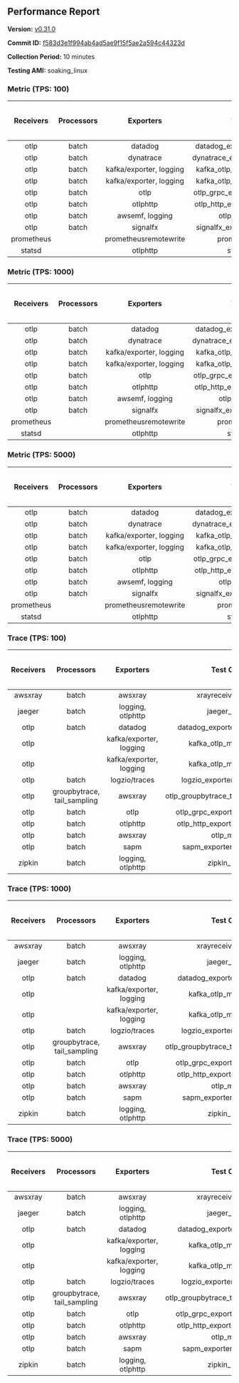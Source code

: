 ## Performance Report

**Version:** [v0.31.0](https://github.com/aws-observability/aws-otel-collector/releases/tag/v0.31.0)

**Commit ID:** [f583d3e1f994ab4ad5ae9f15f5ae2a594c44323d](https://github.com/aws-observability/aws-otel-collector/commit/f583d3e1f994ab4ad5ae9f15f5ae2a594c44323d)

**Collection Period:** 10 minutes

**Testing AMI:** soaking_linux


### Metric (TPS: 100)
| Receivers | Processors | Exporters | Test Case | Data Type | Instance Type | Avg CPU Usage (Percent) | Avg Memory Usage (Megabytes) | Max CPU Usage (Percent) | Max Memory Usage (Megabytes) |
|:---------:|:----------:|:---------:|:---------:|:---------:|:-------------:|:-----------------------:|:----------------------------:|:-----------------------:|:----------------------------:|
| otlp | batch | datadog | datadog_exporter_metric_mock | otlp | m5.2xlarge | 0.05 | 77.19 | 0.20 | 77.38 |
| otlp | batch | dynatrace | dynatrace_exporter_metric_mock | otlp | m5.2xlarge | 0.04 | 75.25 | 0.20 | 75.76 |
| otlp | batch | kafka/exporter, logging | kafka_otlp_metric_mock_2_8_1 | otlp | m5.2xlarge | 0.05 | 79.73 | 0.20 | 81.31 |
| otlp | batch | kafka/exporter, logging | kafka_otlp_metric_mock_3_2_0 | otlp | m5.2xlarge | 0.05 | 80.24 | 0.20 | 81.02 |
| otlp | batch | otlp | otlp_grpc_exporter_metric_mock | otlp | m5.2xlarge | 0.03 | 76.78 | 0.20 | 77.11 |
| otlp | batch | otlphttp | otlp_http_exporter_metric_mock | otlp | m5.2xlarge | 0.04 | 74.42 | 0.20 | 74.78 |
| otlp | batch | awsemf, logging | otlp_metric_mock | otlp | m5.2xlarge | 0.04 | 75.49 | 0.10 | 76.13 |
| otlp | batch | signalfx | signalfx_exporter_metric_mock | otlp | m5.2xlarge | 0.04 | 76.60 | 0.20 | 76.78 |
| prometheus |  | prometheusremotewrite | prometheus_mock | prometheus | m5.2xlarge | 0.09 | 91.26 | 0.20 | 92.28 |
| statsd |  | otlphttp | statsd_mock | statsd | m5.2xlarge | 0.01 | 74.84 | 0.10 | 75.33 |

### Metric (TPS: 1000)
| Receivers | Processors | Exporters | Test Case | Data Type | Instance Type | Avg CPU Usage (Percent) | Avg Memory Usage (Megabytes) | Max CPU Usage (Percent) | Max Memory Usage (Megabytes) |
|:---------:|:----------:|:---------:|:---------:|:---------:|:-------------:|:-----------------------:|:----------------------------:|:-----------------------:|:----------------------------:|
| otlp | batch | datadog | datadog_exporter_metric_mock | otlp | m5.2xlarge | 0.04 | 78.33 | 0.10 | 78.84 |
| otlp | batch | dynatrace | dynatrace_exporter_metric_mock | otlp | m5.2xlarge | 0.03 | 75.62 | 0.20 | 76.12 |
| otlp | batch | kafka/exporter, logging | kafka_otlp_metric_mock_2_8_1 | otlp | m5.2xlarge | 0.16 | 81.31 | 0.30 | 82.26 |
| otlp | batch | kafka/exporter, logging | kafka_otlp_metric_mock_3_2_0 | otlp | m5.2xlarge | 0.14 | 82.56 | 0.30 | 83.76 |
| otlp | batch | otlp | otlp_grpc_exporter_metric_mock | otlp | m5.2xlarge | 0.04 | 74.83 | 0.20 | 75.31 |
| otlp | batch | otlphttp | otlp_http_exporter_metric_mock | otlp | m5.2xlarge | 0.04 | 75.17 | 0.20 | 75.53 |
| otlp | batch | awsemf, logging | otlp_metric_mock | otlp | m5.2xlarge | 0.04 | 75.45 | 0.10 | 76.12 |
| otlp | batch | signalfx | signalfx_exporter_metric_mock | otlp | m5.2xlarge | 0.04 | 76.10 | 0.20 | 76.64 |
| prometheus |  | prometheusremotewrite | prometheus_mock | prometheus | m5.2xlarge | 0.88 | 118.35 | 1.50 | 122.13 |
| statsd |  | otlphttp | statsd_mock | statsd | m5.2xlarge | 0.01 | 75.33 | 0.10 | 75.74 |

### Metric (TPS: 5000)
| Receivers | Processors | Exporters | Test Case | Data Type | Instance Type | Avg CPU Usage (Percent) | Avg Memory Usage (Megabytes) | Max CPU Usage (Percent) | Max Memory Usage (Megabytes) |
|:---------:|:----------:|:---------:|:---------:|:---------:|:-------------:|:-----------------------:|:----------------------------:|:-----------------------:|:----------------------------:|
| otlp | batch | datadog | datadog_exporter_metric_mock | otlp | m5.2xlarge | 0.05 | 76.34 | 0.20 | 76.78 |
| otlp | batch | dynatrace | dynatrace_exporter_metric_mock | otlp | m5.2xlarge | 0.03 | 75.78 | 0.20 | 76.44 |
| otlp | batch | kafka/exporter, logging | kafka_otlp_metric_mock_2_8_1 | otlp | m5.2xlarge | 0.05 | 79.99 | 0.20 | 80.49 |
| otlp | batch | kafka/exporter, logging | kafka_otlp_metric_mock_3_2_0 | otlp | m5.2xlarge | 0.05 | 81.15 | 0.20 | 81.82 |
| otlp | batch | otlp | otlp_grpc_exporter_metric_mock | otlp | m5.2xlarge | 0.03 | 73.95 | 0.10 | 74.14 |
| otlp | batch | otlphttp | otlp_http_exporter_metric_mock | otlp | m5.2xlarge | 0.03 | 74.23 | 0.20 | 74.38 |
| otlp | batch | awsemf, logging | otlp_metric_mock | otlp | m5.2xlarge | 0.04 | 75.05 | 0.20 | 75.21 |
| otlp | batch | signalfx | signalfx_exporter_metric_mock | otlp | m5.2xlarge | 0.03 | 75.57 | 0.20 | 75.74 |
| prometheus |  | prometheusremotewrite | prometheus_mock | prometheus | m5.2xlarge | 5.58 | 234.88 | 8.70 | 280.12 |
| statsd |  | otlphttp | statsd_mock | statsd | m5.2xlarge | 0.01 | 72.42 | 0.10 | 73.02 |

### Trace (TPS: 100)
| Receivers | Processors | Exporters | Test Case | Data Type | Instance Type | Avg CPU Usage (Percent) | Avg Memory Usage (Megabytes) | Max CPU Usage (Percent) | Max Memory Usage (Megabytes) |
|:---------:|:----------:|:---------:|:---------:|:---------:|:-------------:|:-----------------------:|:----------------------------:|:-----------------------:|:----------------------------:|
| awsxray | batch | awsxray | xrayreceiver_mock | xray | m5.2xlarge | 3.80 | 89.82 | 4.10 | 90.59 |
| jaeger | batch | logging, otlphttp | jaeger_mock | jaeger | m5.2xlarge | 2.94 | 98.20 | 15.70 | 100.11 |
| otlp | batch | datadog | datadog_exporter_trace_mock | otlp | m5.2xlarge | 5.48 | 94.45 | 6.20 | 96.85 |
| otlp |  | kafka/exporter, logging | kafka_otlp_mock_2_8_1 | otlp | m5.2xlarge | 33.09 | 148.43 | 42.80 | 187.76 |
| otlp |  | kafka/exporter, logging | kafka_otlp_mock_3_2_0 | otlp | m5.2xlarge | 5.80 | 94.70 | 8.10 | 95.25 |
| otlp | batch | logzio/traces | logzio_exporter_trace_mock | otlp | m5.2xlarge | 3.49 | 98.35 | 3.70 | 101.37 |
| otlp | groupbytrace, tail_sampling | awsxray | otlp_groupbytrace_tailsampling_mock | otlp | m5.2xlarge | 5.30 | 112.81 | 6.30 | 127.97 |
| otlp | batch | otlp | otlp_grpc_exporter_trace_mock | otlp | m5.2xlarge | 3.21 | 124.04 | 3.60 | 130.38 |
| otlp | batch | otlphttp | otlp_http_exporter_trace_mock | otlp | m5.2xlarge | 3.71 | 99.56 | 4.20 | 102.29 |
| otlp | batch | awsxray | otlp_mock | otlp | m5.2xlarge | 3.51 | 91.66 | 5.00 | 92.60 |
| otlp | batch | sapm | sapm_exporter_trace_mock | otlp | m5.2xlarge | 4.10 | 102.89 | 4.60 | 103.19 |
| zipkin | batch | logging, otlphttp | zipkin_mock | zipkin | m5.2xlarge | 4.44 | 98.01 | 16.40 | 103.41 |

### Trace (TPS: 1000)
| Receivers | Processors | Exporters | Test Case | Data Type | Instance Type | Avg CPU Usage (Percent) | Avg Memory Usage (Megabytes) | Max CPU Usage (Percent) | Max Memory Usage (Megabytes) |
|:---------:|:----------:|:---------:|:---------:|:---------:|:-------------:|:-----------------------:|:----------------------------:|:-----------------------:|:----------------------------:|
| awsxray | batch | awsxray | xrayreceiver_mock | xray | m5.2xlarge | 19.24 | 93.82 | 21.90 | 96.38 |
| jaeger | batch | logging, otlphttp | jaeger_mock | jaeger | m5.2xlarge | 25.69 | 172.89 | 42.50 | 209.81 |
| otlp | batch | datadog | datadog_exporter_trace_mock | otlp | m5.2xlarge | 30.20 | 102.97 | 31.60 | 104.91 |
| otlp |  | kafka/exporter, logging | kafka_otlp_mock_2_8_1 | otlp | m5.2xlarge | 46.93 | 94.96 | 54.50 | 95.99 |
| otlp |  | kafka/exporter, logging | kafka_otlp_mock_3_2_0 | otlp | m5.2xlarge | 75.46 | 146.32 | 86.89 | 175.53 |
| otlp | batch | logzio/traces | logzio_exporter_trace_mock | otlp | m5.2xlarge | 28.58 | 95.06 | 29.70 | 97.40 |
| otlp | groupbytrace, tail_sampling | awsxray | otlp_groupbytrace_tailsampling_mock | otlp | m5.2xlarge | 48.44 | 146.47 | 50.10 | 150.77 |
| otlp | batch | otlp | otlp_grpc_exporter_trace_mock | otlp | m5.2xlarge | 27.36 | 470.73 | 29.90 | 519.19 |
| otlp | batch | otlphttp | otlp_http_exporter_trace_mock | otlp | m5.2xlarge | 25.87 | 94.57 | 26.40 | 96.58 |
| otlp | batch | awsxray | otlp_mock | otlp | m5.2xlarge | 28.16 | 92.78 | 28.70 | 94.58 |
| otlp | batch | sapm | sapm_exporter_trace_mock | otlp | m5.2xlarge | 26.39 | 105.26 | 27.00 | 106.10 |
| zipkin | batch | logging, otlphttp | zipkin_mock | zipkin | m5.2xlarge | 34.65 | 287.60 | 50.60 | 391.76 |

### Trace (TPS: 5000)
| Receivers | Processors | Exporters | Test Case | Data Type | Instance Type | Avg CPU Usage (Percent) | Avg Memory Usage (Megabytes) | Max CPU Usage (Percent) | Max Memory Usage (Megabytes) |
|:---------:|:----------:|:---------:|:---------:|:---------:|:-------------:|:-----------------------:|:----------------------------:|:-----------------------:|:----------------------------:|
| awsxray | batch | awsxray | xrayreceiver_mock | xray | m5.2xlarge | 28.36 | 105.51 | 30.60 | 111.75 |
| jaeger | batch | logging, otlphttp | jaeger_mock | jaeger | m5.2xlarge | 25.20 | 202.23 | 43.30 | 240.15 |
| otlp | batch | datadog | datadog_exporter_trace_mock | otlp | m5.2xlarge | 120.67 | 111.91 | 124.80 | 117.42 |
| otlp |  | kafka/exporter, logging | kafka_otlp_mock_2_8_1 | otlp | m5.2xlarge | 160.53 | 11517.48 | 336.27 | 21207.48 |
| otlp |  | kafka/exporter, logging | kafka_otlp_mock_3_2_0 | otlp | m5.2xlarge | 165.54 | 13314.46 | 388.79 | 22561.93 |
| otlp | batch | logzio/traces | logzio_exporter_trace_mock | otlp | m5.2xlarge | 106.17 | 96.95 | 110.01 | 98.95 |
| otlp | groupbytrace, tail_sampling | awsxray | otlp_groupbytrace_tailsampling_mock | otlp | m5.2xlarge | 187.94 | 194.09 | 195.20 | 200.34 |
| otlp | batch | otlp | otlp_grpc_exporter_trace_mock | otlp | m5.2xlarge | 105.38 | 1963.26 | 121.60 | 2233.09 |
| otlp | batch | otlphttp | otlp_http_exporter_trace_mock | otlp | m5.2xlarge | 95.97 | 94.48 | 101.70 | 96.78 |
| otlp | batch | awsxray | otlp_mock | otlp | m5.2xlarge | 113.55 | 16464.80 | 366.01 | 30815.88 |
| otlp | batch | sapm | sapm_exporter_trace_mock | otlp | m5.2xlarge | 89.32 | 108.37 | 95.70 | 110.20 |
| zipkin | batch | logging, otlphttp | zipkin_mock | zipkin | m5.2xlarge | 33.28 | 394.42 | 51.10 | 495.60 |
